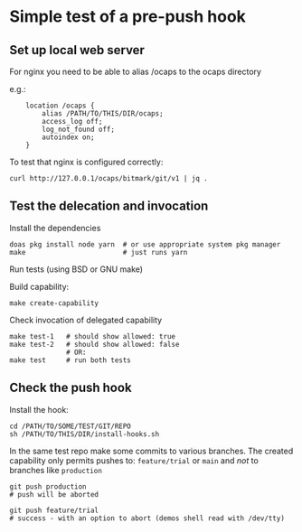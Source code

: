 # Simple test of a pre-push hook

## Set up local web server

For nginx you need to be able to alias /ocaps to the ocaps directory

e.g.:

~~~
    location /ocaps {
        alias /PATH/TO/THIS/DIR/ocaps;
        access_log off;
        log_not_found off;
        autoindex on;
    }
~~~

To test that nginx is configured correctly:
~~~
curl http://127.0.0.1/ocaps/bitmark/git/v1 | jq .
~~~

## Test the delecation and invocation

Install the dependencies

~~~
doas pkg install node yarn  # or use appropriate system pkg manager
make                        # just runs yarn
~~~

Run tests (using BSD or GNU make)

Build capability:
~~~
make create-capability
~~~

Check invocation of delegated capability
~~~
make test-1   # should show allowed: true
make test-2   # should show allowed: false
              # OR:
make test     # run both tests
~~~

## Check the push hook

Install the hook:

~~~
cd /PATH/TO/SOME/TEST/GIT/REPO
sh /PATH/TO/THIS/DIR/install-hooks.sh
~~~

In the same test repo make some commits
to various branches. The created capability
only permits pushes to: `feature/trial` or `main`
and _not_ to branches like `production`

~~~
git push production
# push will be aborted
~~~

~~~
git push feature/trial
# success - with an option to abort (demos shell read with /dev/tty)
~~~
